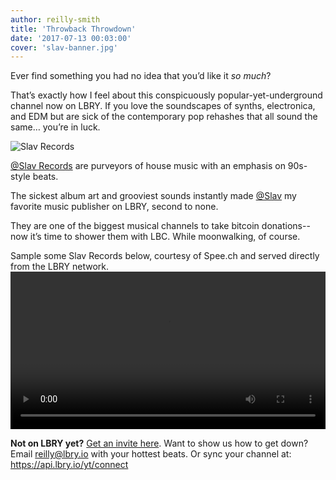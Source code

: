 ```yaml
---
author: reilly-smith
title: 'Throwback Throwdown'
date: '2017-07-13 00:03:00'
cover: 'slav-banner.jpg'
---
```

Ever find something you had no idea that you’d like it *so much*?

That’s exactly how I feel about this conspicuously popular-yet-underground channel now on LBRY. If you love the soundscapes of synths, electronica, and EDM but are sick of the contemporary pop rehashes that all sound the same… you’re in luck.

![Slav Records](/img/news/slav-inline.png)

<a href='lbry://@Slav'>@Slav Records</a> are purveyors of house music with an emphasis on 90s-style beats.

The sickest album art and grooviest sounds instantly made <a href='lbry://@Slav'>@Slav</a> my favorite music publisher on LBRY, second to none.

They are one of the biggest musical channels to take bitcoin donations--now it’s time to shower them with LBC. While moonwalking, of course.

Sample some Slav Records below, courtesy of Spee.ch and served directly from the LBRY network.
<video width="100%" controls><source src="https://spee.ch/2b9183ac19d937d2a787fcdd0d1c2cd285c52f4f/slav-luz1e.mp4" /></video>

**Not on LBRY yet?** [Get an invite here](https://lbry.io/get). Want to show us how to get down? Email reilly@lbry.io with your hottest beats. Or sync your channel at: https://api.lbry.io/yt/connect
